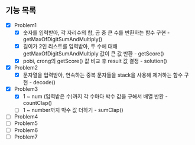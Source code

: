 ## 기능 목록

- [x] Problem1
  - [x] 숫자를 입력받아, 각 자리수의 합, 곱 중 큰 수를 반환하는 함수 구현 - getMaxOfDigitSumAndMultiply()
  - [x] 길이가 2인 리스트를 입력받아, 두 수에 대해 getMaxOfDigitSumAndMultiply 값이 큰 값 반환 - getScore()
  - [x] pobi, crong의 getScore() 값 비교 후 result 값 결정 - solution()
- [x] Problem2
  - [x] 문자열을 입력받아, 연속하는 중복 문자들을 stack을 사용해 제거하는 함수 구현 - decode()
- [x] Problem3
  - [x] 1 ~ num (입력받은 수)까지 각 수마다 박수 값을 구해서 배열 반환 - countClap()
  - [ ] 1 ~ number까지 박수 값 더하기 - sumClap()
- [ ] Problem4
- [ ] Problem5
- [ ] Problem6
- [ ] Problem7